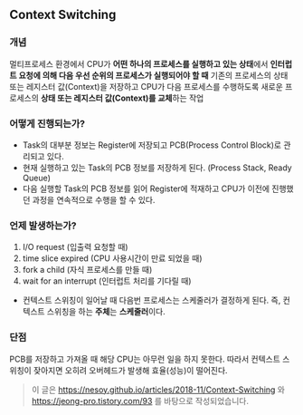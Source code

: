 ## Context Switching
### 개념
멀티프로세스 환경에서 CPU가 **어떤 하나의 프로세스를 실행하고 있는 상태**에서 **인터럽트 요청에 의해 다음 우선 순위의 프로세스가 실행되어야 할 때** 
기존의 프로세스의 상태 또는 레지스터 값(Context)을 저장하고 CPU가 다음 프로세스를 수행하도록 새로운 프로세스의 **상태 또는 레지스터 값(Context)를 교체**하는 작업

### 어떻게 진행되는가?
* Task의 대부분 정보는 Register에 저장되고 PCB(Process Control Block)로 관리되고 있다.
* 현재 실행하고 있는 Task의 PCB 정보를 저장하게 된다. (Process Stack, Ready Queue)
* 다음 실행할 Task의 PCB 정보를 읽어 Register에 적재하고 CPU가 이전에 진행했던 과정을 연속적으로 수행을 할 수 있다.

### 언제 발생하는가?
1. I/O request (입출력 요청할 때)
2. time slice expired (CPU 사용시간이 만료 되었을 때)
3. fork a child (자식 프로세스를 만들 때)
4. wait for an interrupt (인터럽트 처리를 기다릴 때)   
* 컨텍스트 스위칭이 일어날 때 다음번 프로세스는 스케줄러가 결정하게 된다. 즉, 컨텍스트 스위칭을 하는 **주체**는 **스케줄러**이다.

### 단점
PCB를 저장하고 가져올 때 해당 CPU는 아무런 일을 하지 못한다. 따라서 컨텍스트 스위칭이 잦아지면 오히려 오버헤드가 발생해 효율(성능)이 떨어진다.

> 이 글은 https://nesoy.github.io/articles/2018-11/Context-Switching 와 https://jeong-pro.tistory.com/93 를 바탕으로 작성되었습니다.

